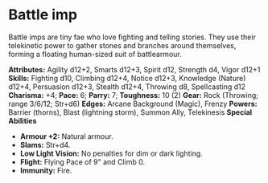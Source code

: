 # Battle imp

Battle imps are tiny fae who love fighting and telling stories. They
use their telekinetic power to gather stones and branches around
themselves, forming a floating human-sized suit of battlearmour.

**Attributes:** Agility d12+2, Smarts d12+3, Spirit d12, Strength d4,
Vigor d12+1
**Skills:** Fighting d10, Climbing d12+4, Notice d12+3, Knowledge
(Nature) d12+4, Persuasion d12+3, Stealth d12+4, Throwing d8,
Spellcasting d12
**Charisma:** +4; **Pace:** 6; **Parry:** 7; **Toughness:** 10 (2)
**Gear:** Rock (Throwing; range 3/6/12; Str+d6)
**Edges:** Arcane Background (Magic), Frenzy
**Powers:** Barrier (thorns), Blast (lightning storm), Summon Ally,
Telekinesis
**Special Abilities**

- **Armour +2:** Natural armour.
- **Slams:** Str+d4.
- **Low Light Vision:** No penalties for dim or dark lighting.
- **Flight:** Flying Pace of 9" and Climb 0.
- **Immunity:** Fire.
